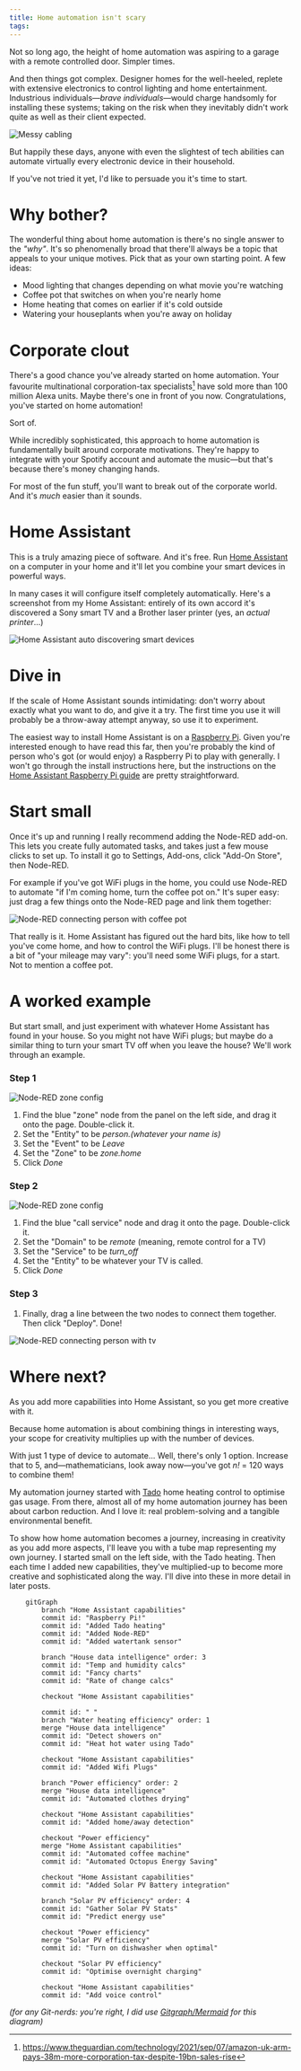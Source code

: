 ```yaml
---
title: Home automation isn't scary
tags:
---
```


Not so long ago, the height of home automation was aspiring to a garage with a remote controlled door. Simpler times.

And then things got complex. Designer homes for the well-heeled, replete with extensive electronics to control lighting and home entertainment. Industrious individuals—*brave individuals*—would charge handsomly for installing these systems; taking on the risk when they inevitably didn't work quite as well as their client expected.

![Messy cabling](messy-junctionbox.jpeg)

But happily these days, anyone with even the slightest of tech abilities can automate virtually every electronic device in their household.

If you've not tried it yet, I'd like to persuade you it's time to start.

# Why bother?

The wonderful thing about home automation is there's no single answer to the *"why"*. It's so phenomenally broad that there'll always be a topic that appeals to your unique motives. Pick that as your own starting point. A few ideas:

* Mood lighting that changes depending on what movie you're watching
* Coffee pot that switches on when you're nearly home
* Home heating that comes on earlier if it's cold outside
* Watering your houseplants when you're away on holiday

# Corporate clout

There's a good chance you've already started on home automation. Your favourite multinational corporation-tax specialists[^1] have sold more than 100 million Alexa units. Maybe there's one in front of you now. Congratulations, you've started on home automation!

Sort of.

While incredibly sophisticated, this approach to home automation is fundamentally built around corporate motivations. They're happy to integrate with your Spotify account and automate the music—but that's because there's money changing hands.

For most of the fun stuff, you'll want to break out of the corporate world. And it's *much* easier than it sounds.

# Home Assistant

This is a truly amazing piece of software. And it's free. Run [Home Assistant](https://www.home-assistant.io/) on a computer in your home and it'll let you combine your smart devices in powerful ways.

In many cases it will configure itself completely automatically. Here's a screenshot from my Home Assistant: entirely of its own accord it's discovered a Sony smart TV and a Brother laser printer (yes, an *actual printer*...)

![Home Assistant auto discovering smart devices](ha-discovery.png)

# Dive in

If the scale of Home Assistant sounds intimidating: don't worry about exactly what you want to do, and give it a try. The first time you use it will probably be a throw-away attempt anyway, so use it to experiment.

The easiest way to install Home Assistant is on a [Raspberry Pi](https://www.raspberrypi.com/). Given you're interested enough to have read this far, then you're probably the kind of person who's got (or would enjoy) a Raspberry Pi to play with generally. I won't go through the install instructions here, but the instructions on the [Home Assistant Raspberry Pi guide](https://www.home-assistant.io/installation/raspberrypi) are pretty straightforward.

# Start small

Once it's up and running I really recommend adding the Node-RED add-on. This lets you create fully automated tasks, and takes just a few mouse clicks to set up. To install it go to Settings, Add-ons, click "Add-On Store", then Node-RED.

 For example if you've got WiFi plugs in the home, you could use Node-RED to automate "if I'm coming home, turn the coffee pot on." It's super easy: just drag a few things onto the Node-RED page and link them together:

![Node-RED connecting person with coffee pot](ha-coffee.png)

That really is it. Home Assistant has figured out the hard bits, like how to tell you've come home, and how to control the WiFi plugs. I'll be honest there is a bit of "your mileage may vary": you'll need some WiFi plugs, for a start. Not to mention a coffee pot.

# A worked example

But start small, and just experiment with whatever Home Assistant has found in your house. So you might not have WiFi plugs; but maybe do a similar thing to turn your smart TV off when you leave the house? We'll work through an example.

### Step 1

![Node-RED zone config](ha-zone.png)

1. Find the blue "zone" node from the panel on the left side, and drag it onto the page. Double-click it.
1. Set the "Entity" to be *person.(whatever your name is)*
1. Set the "Event" to be *Leave*
1. Set the "Zone" to be *zone.home*
1. Click *Done*

### Step 2

![Node-RED zone config](ha-service.png)

1. Find the blue "call service" node and drag it onto the page. Double-click it.
1. Set the "Domain" to be *remote* (meaning, remote control for a TV)
1. Set the "Service" to be *turn_off*
1. Set the "Entity" to be whatever your TV is called.
1. Click *Done*

### Step 3

1. Finally, drag a line between the two nodes to connect them together. Then click "Deploy". Done!

![Node-RED connecting person with tv](ha-tvoff.png)

# Where next?

As you add more capabilities into Home Assistant, so you get more creative with it.

Because home automation is about combining things in interesting ways, your scope for creativity multiplies up with the number of devices.

With just 1 type of device to automate... Well, there's only 1 option. Increase that to 5, and—mathematicians, look away now—you've got *n!* = 120 ways to combine them!

My automation journey started with [Tado](https://tado.com) home heating control to optimise gas usage. From there, almost all of my home automation journey has been about carbon reduction. And I love it: real problem-solving and a tangible environmental benefit.

To show how home automation becomes a journey, increasing in creativity as you add more aspects, I'll leave you with a tube map representing my own journey. I started small on the left side, with the Tado heating. Then each time I added new capabilities, they've multiplied-up to become more creative and sophisticated along the way. I'll dive into these in more detail in later posts.

```mermaid
    gitGraph
        branch "Home Assistant capabilities"
        commit id: "Raspberry Pi!"
        commit id: "Added Tado heating"
        commit id: "Added Node-RED"
        commit id: "Added watertank sensor"

        branch "House data intelligence" order: 3
        commit id: "Temp and humidity calcs"
        commit id: "Fancy charts"
        commit id: "Rate of change calcs"

        checkout "Home Assistant capabilities"

        commit id: " "
        branch "Water heating efficiency" order: 1
        merge "House data intelligence"
        commit id: "Detect showers on"
        commit id: "Heat hot water using Tado"

        checkout "Home Assistant capabilities"
        commit id: "Added Wifi Plugs"

        branch "Power efficiency" order: 2
        merge "House data intelligence"
        commit id: "Automated clothes drying"

        checkout "Home Assistant capabilities"
        commit id: "Added home/away detection"

        checkout "Power efficiency"
        merge "Home Assistant capabilities"
        commit id: "Automated coffee machine"
        commit id: "Automated Octopus Energy Saving"

        checkout "Home Assistant capabilities"
        commit id: "Added Solar PV Battery integration"

        branch "Solar PV efficiency" order: 4
        commit id: "Gather Solar PV Stats"
        commit id: "Predict energy use"

        checkout "Power efficiency"
        merge "Solar PV efficiency"
        commit id: "Turn on dishwasher when optimal"

        checkout "Solar PV efficiency"
        commit id: "Optimise overnight charging"

        checkout "Home Assistant capabilities"
        commit id: "Add voice control"
```
*(for any Git-nerds: you're right, I did use [Gitgraph/Mermaid](https://mermaid.js.org/syntax/gitgraph.html) for this diagram)*

[^1]: https://www.theguardian.com/technology/2021/sep/07/amazon-uk-arm-pays-38m-more-corporation-tax-despite-19bn-sales-rise